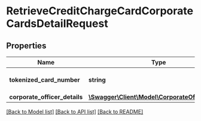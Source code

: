 # RetrieveCreditChargeCardCorporateCardsDetailRequest

## Properties
Name | Type | Description | Notes
------------ | ------------- | ------------- | -------------
**tokenized_card_number** | **string** | Tokenized card number | 
**corporate_officer_details** | [**\Swagger\Client\Model\CorporateOfficerDetails**](CorporateOfficerDetails.md) |  | [optional] 

[[Back to Model list]](../../README.md#documentation-for-models) [[Back to API list]](../../README.md#documentation-for-api-endpoints) [[Back to README]](../../README.md)

